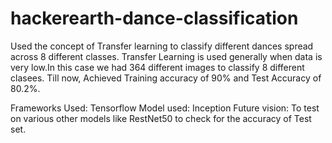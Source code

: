 # hackerearth-dance-classification

Used the concept of Transfer learning to classify different dances spread across 8 different classes.
Transfer Learning is used generally when data is very low.In this case we had 364 different images to classify 8 different clasees.
Till now, Achieved Training accuracy of 90% and Test Accuracy of 80.2%.

Frameworks Used: Tensorflow
Model used: Inception
Future vision: To test on various other models like RestNet50 to check for the accuracy of Test set.



